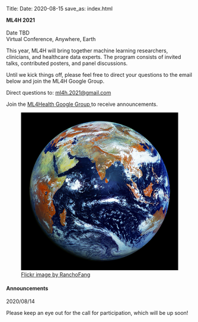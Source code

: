 Title:
Date: 2020-08-15
save_as: index.html

<div class="container">

<div class="row">
<div class="col-md-7">
    <p>
        <b>
            ML4H 2021
<!--             : a workshop at
            <a href="https://neurips.cc">NeurIPS 2020</a> -->
        </b> <br>
<!--         <b> Advancing Healthcare for All</b> -->
        <br> 
    Date TBD <br>
    Virtual Conference, Anywhere, Earth
    </p>
    <p>This year, ML4H will bring together machine learning researchers, clinicians, and healthcare data experts. The program consists of invited talks, contributed posters, and panel discussions.
    <p> Until we kick things off, please feel free to direct your questions to the email below and join the ML4H Google Group. 
    </p>
<!--     <p>This year, we focus specifically on advancing healthcare for all people. For machine learning to truly revolutionise healthcare, as is so often promised, we must focus on using it to broaden ML access while ensuring our models remain beneficial to all.</p>
    <p>Find live video at the <a href="https://neurips.cc/virtual/2020/protected/workshop_16134.html">Official NeurIPS workshop page (requires registration)</a></p> -->
    <p>Direct questions to:
                <a href="mailto:ml4h.2021@gmail.com">
                    ml4h.2021@gmail.com
                </a>
    </p>        
    <p>Join the
        <a href="https://groups.google.com/d/forum/ml4health">
        ML4Health Google Group
        </a>
        to receive announcements.
    </p>
    <!-- <p>Apply for a <a href="https://forms.gle/SEc4Nj3RnmN6GN8e8">Travel Grant</a>.</p> -->
</div>

<div class="col-md-5" style="padding-left: 0px;  padding-right: 0px;">
<figure class="figure">
<img
    src="images/earth_800x800.jpg"
    class="img-fluid"
    alt="Picture of Earth.">
<figcaption class="figure-caption">
    <a href="https://www.flickr.com/photos/73757473@N07/">
        Flickr image by RanchoFang</a>
</figcaption>
</figure>
</div>
</div>

<h4>Announcements</h4>


<div class="row">
<div class="alert alert-success" role="alert">
<p> 2020/08/14 </p>
<p>Please keep an eye out for the call for participation</a>, which will be up soon!</p>
</div>
</div>
<!--<a href="./pages/call-for-participation.html"> -->

<!-- 
<div class="row">
<div class="alert alert-info" role="alert">
<p> <a href="./pages/schedule.html"> Day of Schedule </a>
<p> 2019/11/30 Schedule Posted </p>
</div>
</div>

<div class="row">
<div class="alert alert-info" role="alert">
<p>Poster Instructions</p>
<p> Size: 36 W X 48 H (inches) or 90 W X 122 H (cm) <br />
Paper Type: Light-weight (e.g., not-laminated) <br />
Attaching to Wall: There are no poster boards, we will have tape or some other means of attaching the posters to the wall.
<emph>
</emph>
</p>
</div>
</div> -->
<br>
<br>
<div class="row">
<div class="col-md-12">
<!-- <p> <a href="./pages/sponsorship.html">ML4H 2021.</a>
 </p> -->
<!--  <img src="{static}/images/roche.png" align="center"> -->
</div>
